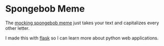 # Spongebob Meme

The [mocking spongebob meme](https://knowyourmeme.com/memes/mocking-spongebob) just takes your text and capitalizes every other letter. 

I made this with [flask](https://flask.palletsprojects.com/en/1.1.x/quickstart/#quickstart) so I can learn more about python web applications. 

